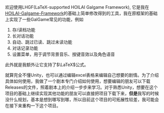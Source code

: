 欢迎使用LHGF(LaTeX-supported HOILAI Galgame Framework), 它是我在[HOILAI-Galgame-Framework](https://github.com/Empty-ZZJ/HOILAI-Galgame-Framework)的基础上简单修改得到的工具，我在原框架的基础上实现了一些GalGame常见的功能，例如

1. 存/读档功能
2. 长对话功能
3. 自动、跳过已读、跳过未读功能
4. 对话记录功能
5. 设置菜单，用于调节背景音乐、按键音效以及角色语音

此外就是我额外让它支持了$\LaTeX$公式。

就算完全不懂Unity，也可以通过编辑excel表格来编辑自己想要的剧情。为了介绍具体如何使用，我做了一个剧本专门介绍如何使用，想要编辑的朋友可以下载Releases的文件，照着剧本上的介绍一步步来学习。对于熟悉Unity，想要在这个项目的基础上继续实现其他功能的朋友可以直接把项目下载下来，**但是**我写的时候没什么规划，基本是想到哪写到哪，所以目前这个项目的可拓展性较差，我可能会在接下来重构一下这个项目。